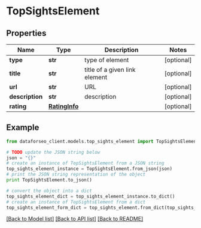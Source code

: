 # TopSightsElement


## Properties

Name | Type | Description | Notes
------------ | ------------- | ------------- | -------------
**type** | **str** | type of element | [optional] 
**title** | **str** | title of a given link element | [optional] 
**url** | **str** | URL | [optional] 
**description** | **str** | description | [optional] 
**rating** | [**RatingInfo**](RatingInfo.md) |  | [optional] 

## Example

```python
from dataforseo_client.models.top_sights_element import TopSightsElement

# TODO update the JSON string below
json = "{}"
# create an instance of TopSightsElement from a JSON string
top_sights_element_instance = TopSightsElement.from_json(json)
# print the JSON string representation of the object
print TopSightsElement.to_json()

# convert the object into a dict
top_sights_element_dict = top_sights_element_instance.to_dict()
# create an instance of TopSightsElement from a dict
top_sights_element_form_dict = top_sights_element.from_dict(top_sights_element_dict)
```
[[Back to Model list]](../README.md#documentation-for-models) [[Back to API list]](../README.md#documentation-for-api-endpoints) [[Back to README]](../README.md)


